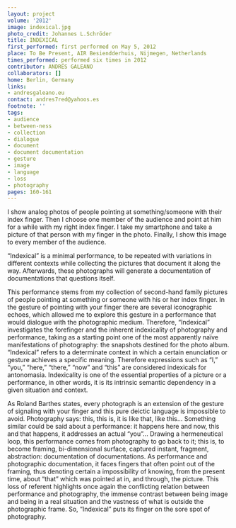 ```yaml
---
layout: project
volume: '2012'
image: indexical.jpg
photo_credit: Johannes L.Schröder
title: INDEXICAL
first_performed: first performed on May 5, 2012
place: To Be Present, AIR Besiendderhuis, Nijmegen, Netherlands
times_performed: performed six times in 2012
contributor: ANDRÉS GALEANO
collaborators: []
home: Berlin, Germany
links:
- andresgaleano.eu
contact: andres7red@yahoos.es
footnote: ''
tags:
- audience
- between-ness
- collection
- dialogue
- document
- document documentation
- gesture
- image
- language
- loss
- photography
pages: 160-161
---
```


I show analog photos of people pointing at something/someone with their index finger. Then I choose one member of the audience and point at him for a while with my right index finger. I take my smartphone and take a picture of that person with my finger in the photo. Finally, I show this image to every member of the audience.

“Indexical” is a minimal performance, to be repeated with variations in different contexts while collecting the pictures that document it along the way. Afterwards, these photographs will generate a documentation of documentations that questions itself.

This performance stems from my collection of second-hand family pictures of people pointing at something or someone with his or her index finger. In the gesture of pointing with your finger there are several iconographic echoes, which allowed me to explore this gesture in a performance that would dialogue with the photographic medium. Therefore, “Indexical” investigates the forefinger and the inherent indexicality of photography and performance, taking as a starting point one of the most apparently naïve manifestations of photography: the snapshots destined for the photo album. “Indexical” refers to a determinate context in which a certain enunciation or gesture achieves a specific meaning. Therefore expressions such as “I,” “you,” “here,” “there,” “now” and “this” are considered indexicals for antonomasia. Indexicality is one of the essential properties of a picture or a performance, in other words, it is its intrinsic semantic dependency in a given situation and context.

As Roland Barthes states, every photograph is an extension of the gesture of signaling with your finger and this pure deictic language is impossible to avoid. Photography says: this, this is, it is like that, like this... Something similar could be said about a performance: it happens here and now, this and that happens, it addresses an actual “you”… Drawing a hermeneutical loop, this performance comes from photography to go back to it; this is, to become framing, bi-dimensional surface, captured instant, fragment, abstraction: documentation of documentations. As performance and photographic documentation, it faces fingers that often point out of the framing, thus denoting certain a impossibility of knowing, from the present time, about “that” which was pointed at in, and through, the picture. This loss of referent highlights once again the conflicting relation between performance and photography, the immense contrast between being image and being in a real situation and the vastness of what is outside the photographic frame. So, “Indexical” puts its finger on the sore spot of photography.

